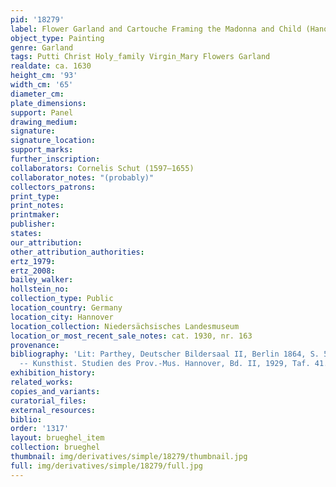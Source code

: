 ```yaml
---
pid: '18279'
label: Flower Garland and Cartouche Framing the Madonna and Child (Hanover, Landesmuseum)
object_type: Painting
genre: Garland
tags: Putti Christ Holy_family Virgin_Mary Flowers Garland
realdate: ca. 1630
height_cm: '93'
width_cm: '65'
diameter_cm: 
plate_dimensions: 
support: Panel
drawing_medium: 
signature: 
signature_location: 
support_marks: 
further_inscription: 
collaborators: Cornelis Schut (1597–1655)
collaborator_notes: "(probably)"
collectors_patrons: 
print_type: 
print_notes: 
printmaker: 
publisher: 
states: 
our_attribution: 
other_attribution_authorities: 
ertz_1979: 
ertz_2008: 
bailey_walker: 
hollstein_no: 
collection_type: Public
location_country: Germany
location_city: Hannover
location_collection: Niedersächsisches Landesmuseum
location_or_most_recent_sale_notes: cat. 1930, nr. 163
provenance: 
bibliography: 'Lit: Parthey, Deutscher Bildersaal II, Berlin 1864, S. 543, Nr. 20
  -- Kunsthist. Studien des Prov.-Mus. Hannover, Bd. II, 1929, Taf. 41.'
exhibition_history: 
related_works: 
copies_and_variants: 
curatorial_files: 
external_resources: 
biblio: 
order: '1317'
layout: brueghel_item
collection: brueghel
thumbnail: img/derivatives/simple/18279/thumbnail.jpg
full: img/derivatives/simple/18279/full.jpg
---
```


